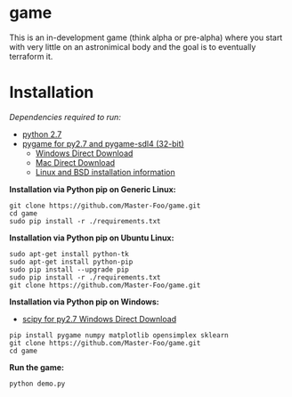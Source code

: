 # game

This is an in-development game (think alpha or pre-alpha) where you start with very little on an astronimical body and the goal is to eventually terraform it.

# Installation

*Dependencies required to run:*
  - [python 2.7](https://www.python.org/downloads)
  - [pygame for py2.7 and pygame-sdl4 (32-bit)](http://www.pygame.org/wiki/GettingStarted) 
    - [Windows Direct Download](http://pygame.org/ftp/pygame-1.9.1.win32-py2.7.msi)
	- [Mac Direct Download](http://pygame.org/ftp/pygame-1.9.1release-python.org-32bit-py2.7-macosx10.3.dmg)
	- [Linux and BSD installation information](http://www.pygame.org/download.shtml)

  

**Installation via Python pip on Generic Linux:**
```
git clone https://github.com/Master-Foo/game.git
cd game
sudo pip install -r ./requirements.txt
```

**Installation via Python pip on Ubuntu Linux:**
```
sudo apt-get install python-tk
sudo apt-get install python-pip
sudo pip install --upgrade pip
sudo pip install -r ./requirements.txt
git clone https://github.com/Master-Foo/game.git
```

**Installation via Python pip on Windows:**
 - [scipy for py2.7 Windows Direct Download](http://sourceforge.net/projects/scipy/files/scipy/0.16.1/scipy-0.16.1-win32-superpack-python2.7.exe/download)
```
pip install pygame numpy matplotlib opensimplex sklearn
git clone https://github.com/Master-Foo/game.git
cd game
```

**Run the game:**
```
python demo.py
```